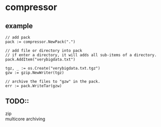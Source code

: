 # compressor

## example
```
// add pack
pack := compressor.NewPack(".")
```

```
// add file or directory into pack
// if enter a directory, it will adds all sub-items of a directory.
pack.AddItem("verybigdata.txt")
```

```
tgz, _ := os.Create("verybigdata.txt.tgz")
gzw := gzip.NewWriter(tgz)

// archive the files to "gzw" in the pack.
err := pack.WriteTar(gzw)
```

## TODO::
zip   
multicore archiving